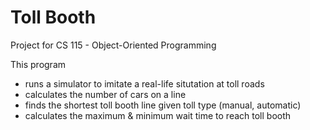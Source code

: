 # Toll Booth

Project for CS 115 - Object-Oriented Programming

This program
- runs a simulator to imitate a real-life situtation at toll roads
- calculates the number of cars on a line
- finds the shortest toll booth line given toll type (manual, automatic)
- calculates the maximum & minimum wait time to reach toll booth
